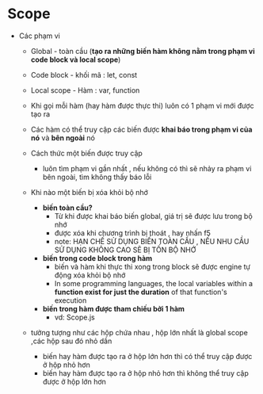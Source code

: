 # Scope
- Các phạm vi 
    - Global - toàn cầu (**tạo ra những biến hàm không nằm trong phạm vi code block và local scope**)
    - Code block - khối mã : let, const
    - Local scope - Hàm : var, function

    - Khi gọi mỗi hàm (hay hàm được thực thi) luôn có 1 phạm vi mới được tạo ra 
    - Các hàm có thể truy cập các biến được **khai báo trong phạm vi của nó** và **bên ngoài** nó
    - Cách thức một biến được truy cập
        + luôn tìm phạm vi gần nhất , nếu không có thì sẽ nhảy ra phạm vi bên ngoài, tìm không thấy báo lỗi
    - Khi nào một biến bị xóa khỏi bộ nhớ
        - **biến toàn cầu?**
            + Từ khi được khai báo biến global, giá trị sẽ được lưu trong bộ nhớ 
            + được xóa khi chương trình bị thoát , hay nhấn f5
            + note: HẠN CHẾ SỬ DỤNG BIẾN TOÀN CẦU , NẾU NHU CẦU SỬ DỤNG KHÔNG CAO SẼ BỊ TỐN BỘ NHỚ  
        - **biến trong code block trong hàm** 
            + biến và hàm khi thực thi xong trong block sẽ được engine tự động xóa khỏi bộ nhớ
            + In some programming languages, the local variables within a **function exist for just the duration** of that function's execution
        - **biến trong hàm được tham chiếu bởi 1 hàm**
            + vd: Scope.js

    - tưởng tượng như các hộp chứa nhau , hộp lớn nhất là global scope ,các hộp sau đó nhỏ dần
        + biến hay hàm được tạo ra ở hộp lớn hơn thì có thể truy cập được ở hộp nhỏ hơn
        + biến hay hàm được tạo ra ở hộp nhỏ hơn thì không thể truy cập được ở hộp lớn hơn
    